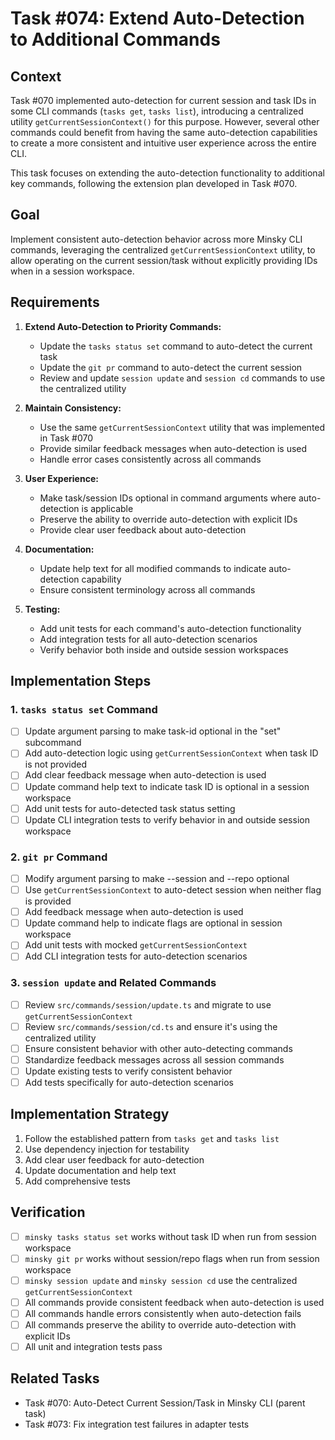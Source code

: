 # Task #074: Extend Auto-Detection to Additional Commands

## Context

Task #070 implemented auto-detection for current session and task IDs in some CLI commands (`tasks get`, `tasks list`), introducing a centralized utility `getCurrentSessionContext()` for this purpose. However, several other commands could benefit from having the same auto-detection capabilities to create a more consistent and intuitive user experience across the entire CLI.

This task focuses on extending the auto-detection functionality to additional key commands, following the extension plan developed in Task #070.

## Goal

Implement consistent auto-detection behavior across more Minsky CLI commands, leveraging the centralized `getCurrentSessionContext` utility, to allow operating on the current session/task without explicitly providing IDs when in a session workspace.

## Requirements

1. **Extend Auto-Detection to Priority Commands:**
   - Update the `tasks status set` command to auto-detect the current task
   - Update the `git pr` command to auto-detect the current session
   - Review and update `session update` and `session cd` commands to use the centralized utility

2. **Maintain Consistency:**
   - Use the same `getCurrentSessionContext` utility that was implemented in Task #070
   - Provide similar feedback messages when auto-detection is used
   - Handle error cases consistently across all commands

3. **User Experience:**
   - Make task/session IDs optional in command arguments where auto-detection is applicable
   - Preserve the ability to override auto-detection with explicit IDs
   - Provide clear user feedback about auto-detection

4. **Documentation:**
   - Update help text for all modified commands to indicate auto-detection capability
   - Ensure consistent terminology across all commands

5. **Testing:**
   - Add unit tests for each command's auto-detection functionality
   - Add integration tests for all auto-detection scenarios
   - Verify behavior both inside and outside session workspaces

## Implementation Steps

### 1. `tasks status set` Command
- [ ] Update argument parsing to make task-id optional in the "set" subcommand
- [ ] Add auto-detection logic using `getCurrentSessionContext` when task ID is not provided
- [ ] Add clear feedback message when auto-detection is used
- [ ] Update command help text to indicate task ID is optional in a session workspace
- [ ] Add unit tests for auto-detected task status setting
- [ ] Update CLI integration tests to verify behavior in and outside session workspace

### 2. `git pr` Command  
- [ ] Modify argument parsing to make --session and --repo optional
- [ ] Use `getCurrentSessionContext` to auto-detect session when neither flag is provided
- [ ] Add feedback message when auto-detection is used
- [ ] Update command help to indicate flags are optional in session workspace
- [ ] Add unit tests with mocked `getCurrentSessionContext`
- [ ] Add CLI integration tests for auto-detection scenarios

### 3. `session update` and Related Commands
- [ ] Review `src/commands/session/update.ts` and migrate to use `getCurrentSessionContext`
- [ ] Review `src/commands/session/cd.ts` and ensure it's using the centralized utility
- [ ] Ensure consistent behavior with other auto-detecting commands
- [ ] Standardize feedback messages across all session commands
- [ ] Update existing tests to verify consistent behavior
- [ ] Add tests specifically for auto-detection scenarios

## Implementation Strategy
1. Follow the established pattern from `tasks get` and `tasks list`
2. Use dependency injection for testability
3. Add clear user feedback for auto-detection
4. Update documentation and help text
5. Add comprehensive tests

## Verification

- [ ] `minsky tasks status set` works without task ID when run from session workspace
- [ ] `minsky git pr` works without session/repo flags when run from session workspace
- [ ] `minsky session update` and `minsky session cd` use the centralized `getCurrentSessionContext`
- [ ] All commands provide consistent feedback when auto-detection is used
- [ ] All commands handle errors consistently when auto-detection fails
- [ ] All commands preserve the ability to override auto-detection with explicit IDs
- [ ] All unit and integration tests pass

## Related Tasks
- Task #070: Auto-Detect Current Session/Task in Minsky CLI (parent task)
- Task #073: Fix integration test failures in adapter tests 
